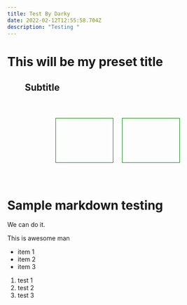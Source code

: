 ```yaml
---
title: Test By Darky
date: 2022-02-12T12:55:58.704Z
description: "Testing "
---
```

<h1> This will be my preset title </h1>

<div style="margin:0 40px;">

<h2>Subtitle</h2>

<div style="display:flex;padding:40px 60px;">

<div style="border:1px solid green; width:200px; height:100px;margin:0 10px;"></div>

<div style="border:1px solid green; width:200px; height:100px;margin:0 10px;"></div>

</div>

</div>

# Sample markdown testing 

We can do it.


This is awesome man

- item 1
- item 2
- item 3

<ol>
<li>test 1</li>
<li>test 2</li>
<li>test 3</li>
</ol>